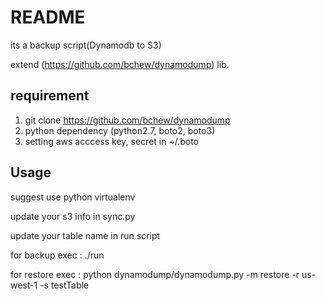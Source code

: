 
README
=================

its a backup script(Dynamodb to S3)

extend (https://github.com/bchew/dynamodump) lib.

requirement
---------
1. git clone https://github.com/bchew/dynamodump
2. python dependency (python2.7, boto2, boto3)
3. setting aws acccess key, secret in ~/.boto

Usage
---------------
suggest use python virtualenv

update your s3 info in sync.py

update your table name in run script


for backup
exec : ./run 

for restore
exec : python dynamodump/dynamodump.py -m restore -r us-west-1 -s testTable



